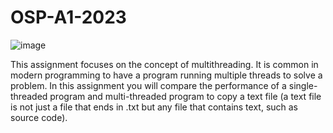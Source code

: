 # OSP-A1-2023

![image](https://github.com/VincentVillaflores/OSP-A1-2023/assets/127155347/f2b08536-3ebf-4e81-b3de-13f088a42ec0)

This assignment focuses on the concept of multithreading.
It is common in modern programming to have a program running multiple threads to solve a problem. In this assignment you will compare the performance of a single-threaded program and multi-threaded program to copy a text file (a text file is not just a file that ends in .txt but any file that contains text, such as source code).
